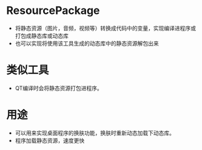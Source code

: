 # ResourcePackage

* 将静态资源（图片，音频，视频等）转换成代码中的变量，实现编译进程序或打包成静态库或动态库
* 也可以实现将使用该工具生成的动态库中的静态资源解包出来

# 类似工具
* QT编译时会将静态资源打包进程序。

# 用途
* 可以用来实现桌面程序的换肤功能，换肤时重新动态加载下动态库。
* 程序加载静态资源，速度更快